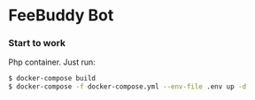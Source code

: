 # FeeBuddy Bot

### Start to work ###
Php container. Just run:
```sh
$ docker-compose build
$ docker-compose -f docker-compose.yml --env-file .env up -d
```